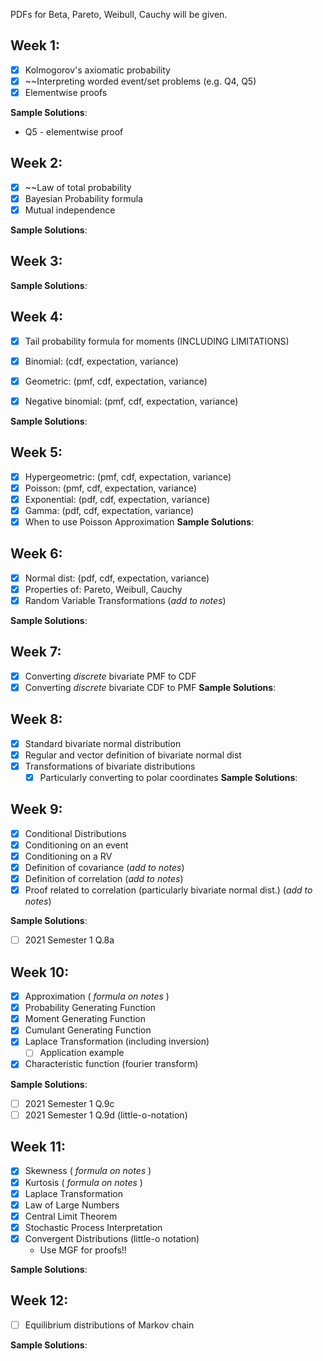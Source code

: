 
PDFs for Beta, Pareto, Weibull, Cauchy will be given.

## Week 1:
- [x] Kolmogorov's axiomatic probability 
- [x] ~~Interpreting worded event/set problems (e.g. Q4, Q5)
- [x] Elementwise proofs

**Sample Solutions**:
- Q5 - elementwise proof

## Week 2:
- [x] ~~Law of total probability 
- [x] Bayesian Probability formula
- [x] Mutual independence

**Sample Solutions**:
## Week 3:
**Sample Solutions**:
## Week 4:
- [x] Tail probability formula for moments (INCLUDING LIMITATIONS)
- [x] Binomial: (cdf, expectation, variance)
- [x] Geometric: (pmf, cdf, expectation, variance)
- [x] Negative binomial: (pmf, cdf, expectation, variance)


**Sample Solutions**:
## Week 5:
- [x] Hypergeometric: (pmf, cdf, expectation, variance)
- [x] Poisson: (pmf, cdf, expectation, variance)
- [x] Exponential: (pdf, cdf, expectation, variance)
- [x] Gamma: (pdf, cdf, expectation, variance)
- [x] When to use Poisson Approximation
**Sample Solutions**:
## Week 6:
- [x] Normal dist: (pdf, cdf, expectation, variance)
- [x] Properties of: Pareto, Weibull, Cauchy
- [x] Random Variable Transformations (*add to notes*)

**Sample Solutions**:
## Week 7:
- [x] Converting *discrete* bivariate PMF to CDF
- [x] Converting *discrete* bivariate CDF to PMF
**Sample Solutions**:

## Week 8:
- [x] Standard bivariate normal distribution
- [x] Regular and vector definition of bivariate normal dist
- [x] Transformations of bivariate distributions  
	- [x] Particularly converting to polar coordinates
**Sample Solutions**:
## Week 9:
- [x] Conditional Distributions
- [x] Conditioning on an event
- [x] Conditioning on a RV
- [x] Definition of covariance (*add to notes*)
- [x] Definition of correlation (*add to notes*)
- [x] Proof related to correlation (particularly bivariate normal dist.) (*add to notes*)

**Sample Solutions**:
- [ ] 2021 Semester 1 Q.8a
## Week 10:
- [x] Approximation ( *formula on notes* )
- [x] Probability Generating Function
- [x] Moment Generating Function
- [x] Cumulant Generating Function
- [x] Laplace Transformation (including inversion)
	- [ ] Application example
- [x] Characteristic function (fourier transform)

**Sample Solutions**:
- [ ] 2021 Semester 1 Q.9c
- [ ] 2021 Semester 1 Q.9d (little-o-notation)
## Week 11:
- [x] Skewness ( *formula on notes* )
- [x] Kurtosis ( *formula on notes* )
- [x] Laplace Transformation
- [x] Law of Large Numbers
- [x] Central Limit Theorem
- [x] Stochastic Process Interpretation
- [x] Convergent Distributions (little-o notation)
	- Use MGF for proofs!!

**Sample Solutions**:
## Week 12:
- [ ] Equilibrium distributions of Markov chain


**Sample Solutions**: